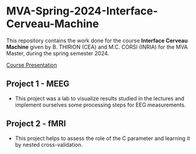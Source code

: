 # MVA-Spring-2024-Interface-Cerveau-Machine

This repository contains the work done for the course <b>Interface Cerveau Machine</b> given by B. THIRION (CEA) and M.C. CORSI (INRIA) for the MVA Master, during the spring semester 2024.

[Course Presentation](https://www.master-mva.com/cours/imagerie-fonctionnelle-cerebrale-et-interface-cerveau-machine/)

## Project 1 - MEEG
- This project was a lab to visualize results studied in the lectures and implement ourselves some processing steps for EEG measurements.

## Project 2 - fMRI
- This project helps to assess the role of the C parameter and learning it by nested cross-validation.
